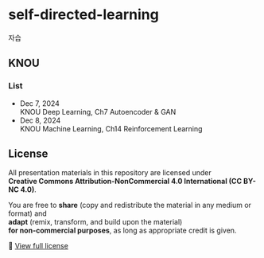 # self-directed-learning
자습

## KNOU

### List
* Dec 7, 2024    
 KNOU Deep Learning, Ch7 Autoencoder & GAN
* Dec 8, 2024    
 KNOU Machine Learning, Ch14 Reinforcement Learning

## License
All presentation materials in this repository are licensed under  
**Creative Commons Attribution-NonCommercial 4.0 International (CC BY-NC 4.0)**.

You are free to **share** (copy and redistribute the material in any medium or format) and  
**adapt** (remix, transform, and build upon the material)  
**for non-commercial purposes**, as long as appropriate credit is given.

🔗 [View full license](https://creativecommons.org/licenses/by-nc/4.0/)

